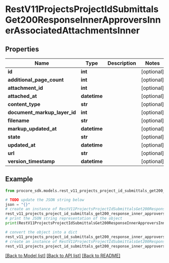 # RestV11ProjectsProjectIdSubmittalsGet200ResponseInnerApproversInnerAssociatedAttachmentsInner


## Properties

Name | Type | Description | Notes
------------ | ------------- | ------------- | -------------
**id** | **int** |  | [optional] 
**additional_page_count** | **int** |  | [optional] 
**attachment_id** | **int** |  | [optional] 
**attached_at** | **datetime** |  | [optional] 
**content_type** | **str** |  | [optional] 
**document_markup_layer_id** | **int** |  | [optional] 
**filename** | **str** |  | [optional] 
**markup_updated_at** | **datetime** |  | [optional] 
**state** | **str** |  | [optional] 
**updated_at** | **datetime** |  | [optional] 
**url** | **str** |  | [optional] 
**version_timestamp** | **datetime** |  | [optional] 

## Example

```python
from procore_sdk.models.rest_v11_projects_project_id_submittals_get200_response_inner_approvers_inner_associated_attachments_inner import RestV11ProjectsProjectIdSubmittalsGet200ResponseInnerApproversInnerAssociatedAttachmentsInner

# TODO update the JSON string below
json = "{}"
# create an instance of RestV11ProjectsProjectIdSubmittalsGet200ResponseInnerApproversInnerAssociatedAttachmentsInner from a JSON string
rest_v11_projects_project_id_submittals_get200_response_inner_approvers_inner_associated_attachments_inner_instance = RestV11ProjectsProjectIdSubmittalsGet200ResponseInnerApproversInnerAssociatedAttachmentsInner.from_json(json)
# print the JSON string representation of the object
print(RestV11ProjectsProjectIdSubmittalsGet200ResponseInnerApproversInnerAssociatedAttachmentsInner.to_json())

# convert the object into a dict
rest_v11_projects_project_id_submittals_get200_response_inner_approvers_inner_associated_attachments_inner_dict = rest_v11_projects_project_id_submittals_get200_response_inner_approvers_inner_associated_attachments_inner_instance.to_dict()
# create an instance of RestV11ProjectsProjectIdSubmittalsGet200ResponseInnerApproversInnerAssociatedAttachmentsInner from a dict
rest_v11_projects_project_id_submittals_get200_response_inner_approvers_inner_associated_attachments_inner_from_dict = RestV11ProjectsProjectIdSubmittalsGet200ResponseInnerApproversInnerAssociatedAttachmentsInner.from_dict(rest_v11_projects_project_id_submittals_get200_response_inner_approvers_inner_associated_attachments_inner_dict)
```
[[Back to Model list]](../README.md#documentation-for-models) [[Back to API list]](../README.md#documentation-for-api-endpoints) [[Back to README]](../README.md)


